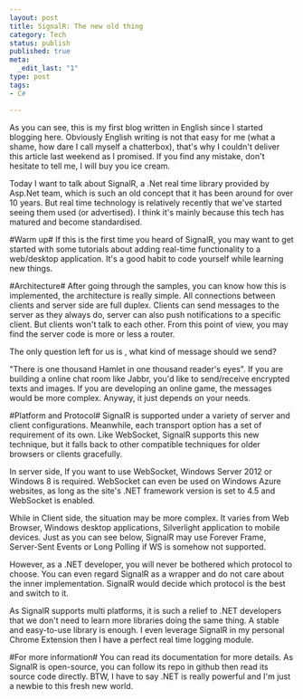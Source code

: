 ```yaml
--- 
layout: post
title: SignalR: The new old thing
category: Tech
status: publish 
published: true
meta: 
  _edit_last: "1"
type: post
tags: 
- C#

---
```

As you can see, this is my first blog written in English since I started blogging here. Obviously English writing is not that easy for me (what a shame, how dare I call myself a chatterbox), that's why I couldn't deliver this article last weekend as I promised. If you find any mistake, don't hesitate to tell me, I will buy you ice cream.

Today I want to talk about SignalR, a .Net real time library provided by Asp.Net team, which is such an old concept that it has been around for over 10 years. But real time technology is relatively recently that we've started seeing them used (or advertised). I think it's mainly because this tech has matured and become standardised. 

#Warm up#
If this is the first time you heard of SignalR, you may want to get started with some tutorials about adding real-time functionality to a web/desktop application. It's a good habit to code yourself while learning new things. 

#Architecture#
After going through the samples, you can know how this is implemented, the architecture is really simple. All connections between clients and server side are full duplex. Clients can send messages to the server as they always do, server can also push notifications to a specific client. But clients won't talk to each other. From this point of view, you may find the server code is more or less a router. 

The only question left for us is , what kind of message should we send? 

"There is one thousand Hamlet in one thousand reader's eyes". If you are building a online chat room like Jabbr, you'd like to send/receive encrypted texts and images. If you are developing an online game, the messages would be more complex. Anyway, it just depends on your needs.

#Platform and Protocol#
SignalR is supported under a variety of server and client configurations. Meanwhile, each transport option has a set of requirement of its own. Like WebSocket, SignalR supports this new technique, but it falls back to other compatible techniques for older browsers or clients gracefully. 

In server side, If you want to use WebSocket, Windows Server 2012 or Windows 8 is required. WebSocket can even be used on Windows Azure websites, as long as the site's .NET framework version is set to 4.5 and WebSocket is enabled. 

While in Client side, the situation may be more complex. It varies from Web Browser, Windows desktop applications, Silverlight application to mobile devices. Just as you can see below, SignalR may use Forever Frame, Server-Sent Events or Long Polling if WS is somehow not supported.

However, as a .NET developer, you will never be bothered which protocol to choose. You can even regard SignalR as a wrapper and do not care about the inner implementation. SignalR would decide which protocol is the best and switch to it.

As SignalR supports multi platforms, it is such a relief to .NET developers that we don't need to learn more libraries doing the same thing. A stable and  easy-to-use library is enough. I even leverage SignalR in my personal Chrome Extension then I have a perfect real time logging module.

#For more information#
You can read its documentation for more details. As SignalR is open-source, you can follow its repo in github then read its source code directly. BTW, I have to say .NET is really powerful and I'm just a newbie to this fresh new world.

